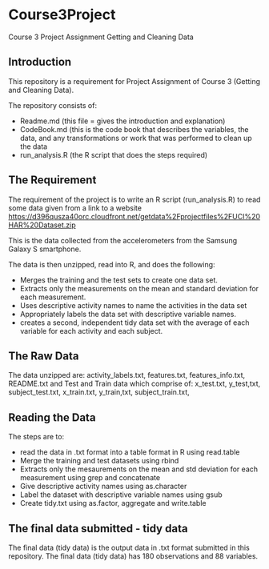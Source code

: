 # Course3Project
Course 3 Project Assignment
Getting and Cleaning Data

## Introduction
This repository is a requirement for Project Assignment of Course 3 (Getting and Cleaning Data).

The repository consists of:
- Readme.md (this file = gives the introduction and explanation)
- CodeBook.md (this is the code book that describes the variables, the data, and any transformations or work that was performed to clean up the data 
- run_analysis.R  (the R script that does the steps required)

## The Requirement
The requirement of the project is to write an R script (run_analysis.R) to read some data given from a link to a website 
   https://d396qusza40orc.cloudfront.net/getdata%2Fprojectfiles%2FUCI%20HAR%20Dataset.zip

This is the data collected from the accelerometers from the Samsung Galaxy S smartphone.

The data is then unzipped, read into R, and does the following:
- Merges the training and the test sets to create one data set.
- Extracts only the measurements on the mean and standard deviation for each measurement. 
- Uses descriptive activity names to name the activities in the data set
- Appropriately labels the data set with descriptive variable names. 
- creates a second, independent tidy data set with the average of each variable for each activity and each subject.

## The Raw Data
The data unzipped are: activity_labels.txt, features.txt, features_info.txt, README.txt and Test and Train data which comprise of: 
  x_test.txt, y_test,txt, subject_test.txt,
  x_train.txt, y_train,txt, subject_train.txt,

## Reading the Data
The steps are to:
-	read the data in .txt format into a table format in R using read.table
-	Merge the  training and test datasets using rbind
-	Extracts only the mesaurements on the mean and std deviation for each measurement using grep and concatenate
-	Give descriptive activity names using as.character
-	Label the dataset with descriptive variable names using gsub
-	Create tidy.txt using as.factor, aggregate and write.table


## The final data submitted - tidy data
The final data (tidy data) is the output data in .txt format submitted in this repository.
The final data (tidy data)  has 180 observations  and 88 variables.


